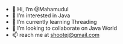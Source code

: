 
- 👋 Hi, I’m @Mahamudul
- 👀 I’m interested in Java
- 🌱 I’m currently learning Threading 
- 💞️ I’m looking to collaborate on Java World
- 📫 reach me at shootej@gmail.com

